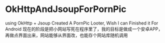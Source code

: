 # OkHttpAndJsoupForPornPic
using OkHttp + Jsoup Created A PornPic Looter, Wish I can Finished it For Android
现在的阶段是把小网站写死在程序里了，我的目标是做成一个安卓APP，再做点界面出来，网站能够从界面改，也能存个网站库随机调用
